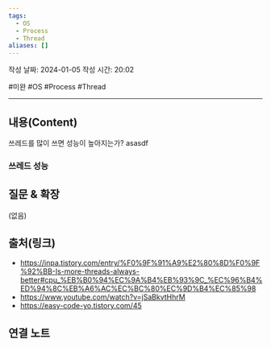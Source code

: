 ```yaml
---
tags:
  - OS
  - Process
  - Thread
aliases: []
---
```

작성 날짜: 2024-01-05
작성 시간: 20:02

#미완 #OS #Process #Thread 

----
## 내용(Content)

쓰레드를 많이 쓰면 성능이 높아지는가?
asasdf
### 쓰레드 성능

## 질문 & 확장

(없음)

## 출처(링크)
- https://inpa.tistory.com/entry/%F0%9F%91%A9%E2%80%8D%F0%9F%92%BB-Is-more-threads-always-better#cpu_%EB%B0%94%EC%9A%B4%EB%93%9C_%EC%96%B4%ED%94%8C%EB%A6%AC%EC%BC%80%EC%9D%B4%EC%85%98
- https://www.youtube.com/watch?v=jSaBkvtHhrM
- https://easy-code-yo.tistory.com/45
## 연결 노트










